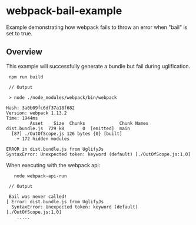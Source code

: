 # webpack-bail-example
Example demonstrating how webpack fails to throw an error when "bail" is set to true.

## Overview
This example will successfully generate a bundle but fail during uglification. 
```
 npm run build 
 
 // Output
 
 > node ./node_modules/webpack/bin/webpack

Hash: 3a0b09fc6df37a18f682
Version: webpack 1.13.2
Time: 1944ms
         Asset    Size  Chunks             Chunk Names
dist.bundle.js  729 kB       0  [emitted]  main
  [87] ./OutOfScope.js 126 bytes {0} [built]
    + 172 hidden modules

ERROR in dist.bundle.js from UglifyJs
SyntaxError: Unexpected token: keyword (default) [./OutOfScope.js:1,0]
```

When executing with the webpack api:
```
   node webpack-api-run 
 
 // Output
 
 Bail was never called!
[ Error: dist.bundle.js from UglifyJs
  SyntaxError: Unexpected token: keyword (default) [./OutOfScope.js:1,0]
    .....
```

